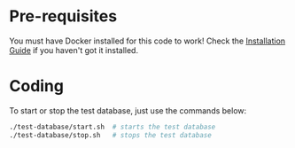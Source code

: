 # Pre-requisites

You must have Docker installed for this code to work! Check the [Installation Guide](https://docs.docker.com/engine/installation/) if you haven't got it installed.

# Coding

To start or stop the test database, just use the commands below:

```bash
./test-database/start.sh  # starts the test database
./test-database/stop.sh   # stops the test database
```
